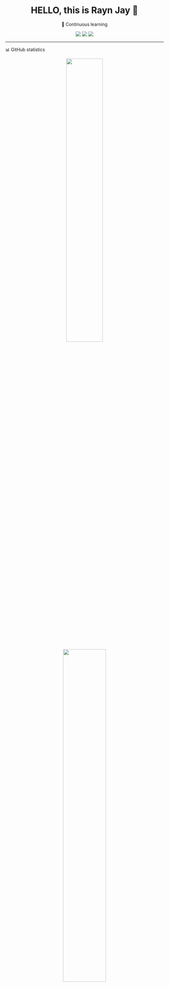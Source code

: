<!-- 个人档案组件式主页 -->

<h1 align="center">HELLO, this is Rayn Jay 👋</h1>
<p align="center">
🌱 Continuous learning 
</p>

<p align="center">
  <a href="mailto:majorh100110@gmail.com"><img src="https://img.shields.io/badge/Email-Contact-red?style=flat-square&logo=gmail" /></a>
  <a href="https://www.mrj.today"><img src="https://img.shields.io/badge/Portfolio-Visit-29b6f6?style=flat-square&logo=vercel" /></a>
  <a href="https://linkedin.com/in/renjiemei"><img src="https://img.shields.io/badge/LinkedIn-Connect-blue?style=flat-square&logo=linkedin" /></a>
</p>

---

📊 GitHub statistics
<p align="center"> <img src="https://github-readme-stats.vercel.app/api?username=MajorDionysus&show_icons=true&theme=dark&hide_border=true" width="48%" /> <img src="https://github-readme-streak-stats.herokuapp.com/?user=MajorDionysus&theme=dark&hide_border=true" width="52%" /> </p>
